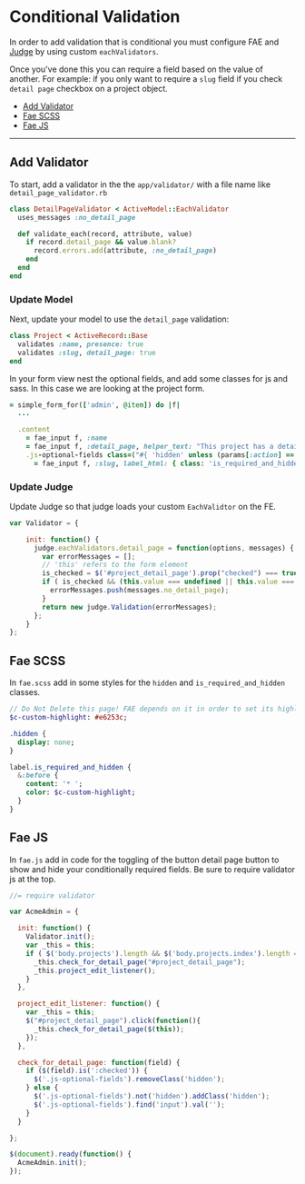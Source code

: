 # Conditional Validation

In order to add validation that is conditional you must configure FAE and [Judge](https://github.com/joecorcoran/judge#writing-your-own-eachvalidator) by using custom `eachValidators`.

Once you've done this you can require a field based on the value of another. For example: if you only want to require a `slug` field if you check `detail page` checkbox on a project object.

* [Add Validator](#add-validator)
* [Fae SCSS](#fae-scss)
* [Fae JS](#fae-js)

---

## Add Validator

To start, add a validator in the the `app/validator/` with a file name like `detail_page_validator.rb`

```ruby
class DetailPageValidator < ActiveModel::EachValidator
  uses_messages :no_detail_page

  def validate_each(record, attribute, value)
    if record.detail_page && value.blank?
      record.errors.add(attribute, :no_detail_page)
    end
  end
end
```

### Update Model

Next, update your model to use the `detail_page` validation:

```ruby
class Project < ActiveRecord::Base
  validates :name, presence: true
  validates :slug, detail_page: true
end
```

In your form view nest the optional fields, and add some classes for js and sass. In this case we are looking at the project form.

```ruby
= simple_form_for(['admin', @item]) do |f|
  ...

  .content
    = fae_input f, :name
    = fae_input f, :detail_page, helper_text: "This project has a detail page and should display on the Work category page(s)"
    .js-optional-fields class=("#{ 'hidden' unless (params[:action] == 'edit' && @item.detail_page?) }")
      = fae_input f, :slug, label_html: { class: 'is_required_and_hidden'}
```

### Update Judge

Update Judge so that judge loads your custom `EachValidtor` on the FE.

```javascript
var Validator = {

    init: function() {
      judge.eachValidators.detail_page = function(options, messages) {
        var errorMessages = [];
        // 'this' refers to the form element
        is_checked = $('#project_detail_page').prop("checked") === true;
        if ( is_checked && (this.value === undefined || this.value === "")) {
          errorMessages.push(messages.no_detail_page);
        }
        return new judge.Validation(errorMessages);
      };
    }
};
```

## Fae SCSS

In `fae.scss` add in some styles for the `hidden` and `is_required_and_hidden` classes.

```sass
// Do Not Delete this page! FAE depends on it in order to set its highlight color.
$c-custom-highlight: #e6253c;

.hidden {
  display: none;
}

label.is_required_and_hidden {
  &:before {
    content: '* ';
    color: $c-custom-highlight;
  }
}
```

## Fae JS

In `fae.js` add in code for the toggling of the button detail page button to show and hide your conditionally required fields. Be sure to require validator js at the top.

```javascript
//= require validator

var AcmeAdmin = {

  init: function() {
    Validator.init();
    var _this = this;
    if ( $('body.projects').length && $('body.projects.index').length === 0 ) {
      _this.check_for_detail_page("#project_detail_page");
      _this.project_edit_listener();
    }
  },

  project_edit_listener: function() {
    var _this = this;
    $("#project_detail_page").click(function(){
      _this.check_for_detail_page($(this));
    });
  },

  check_for_detail_page: function(field) {
    if ($(field).is(':checked')) {
      $('.js-optional-fields').removeClass('hidden');
    } else {
      $('.js-optional-fields').not('hidden').addClass('hidden');
      $('.js-optional-fields').find('input').val('');
    }
  }

};

$(document).ready(function() {
  AcmeAdmin.init();
});
```
